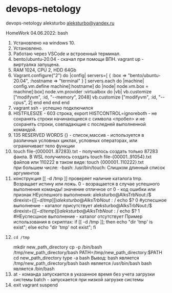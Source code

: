 # devops-netology
devops-netology
aleksturbo
aleksturbo@yandex.ru

HomeWork 04.06.2022: bash

1. Установлено на windows 10.
2. Установлено.
3. Работаю через VSCode и встроенный терминал.
4. bento/ubuntu-20.04 - скачал при помощи ВПН. vagrant up - виртуалка запущена.
5. RAM 1024, CPU 2, HDD 64Gb
6. Vagrant.configure("2") do |config|
    servers=[
        {
          :box => "bento/ubuntu-20.04",
          :hostname => "terminal"
        }
      ]
    servers.each do |machine|
      config.vm.define machine[:hostname] do |node|
        node.vm.box = machine[:box]
        node.vm.provider :virtualbox do |vb|
            vb.customize ["modifyvm", :id, "--memory", 2048]
            vb.customize ["modifyvm", :id, "--cpus", 2]
        end
      end
    end
  end
7. vagrant ssh - успешно подключился
8. HISTFILESIZE - 603 строка, export HISTCONTROL=ignoreboth -  не сохранять строки начинающиеся с символа <пробел> и 
	не сохранять строки, совпадающие с последней выполненной командой.
9. 135 RESERVED WORDS {} - список,массив - используется в различных условных циклах, условных операторах, или ограничивает тело функции
10.  touch file-{000001..87283}.txt - получилось создать только 87283 фаила. 
     В WSL получилось создать touch file-{00001..91054}.txt  файлов
     или 110222 в таком виде: touch {000001..110222}.txt  
     при большем числе: -bash: /usr/bin/touch: Слишком длинный список аргументов 
11.  конструкция [[ -d /tmp ]] проверяет наличие каталога tmp. Возращает истину или ложь.
     0 - возращается в случае успешного выполнения команды!
     значение отличное от 0 - код ошибки или признак НЕуспешного выполнения:
     		aleksturbo@AlksTrbNout:/$ direxist=$([[ -d /tmp ]])
		aleksturbo@AlksTrbNout:/$ echo $?
		0 #успесшное выполнение - каталог присутствует
		aleksturbo@AlksTrbNout:/$ direxist=$([[ -d /temp ]])
		aleksturbo@AlksTrbNout:/$ echo $?
		1 #НЕуспесшное выполнение - каталог отсутствует
       Пример использования в скриптах: if [[ -d /tmp ]]; then echo "dir 'tmp' is exist"; else echo "dir 'tmp' not exist"; fi
12.     cd /tmp
	mkdir new_path_directory 
	cp -p /bin/bash /tmp/new_path_directory/bash
	PATH=/tmp/new_path_directory:$PATH
	cd new_path_directory
	type -a bash
	Вывод:
	bash является /tmp/new_path_directory/bash
	bash является /usr/bin/bash
	bash является /bin/bash 
13. at - команда запускается в указанное время без учета загрузки системы
    batch - запускается при низкой загрузке системы
14. exit
    vagrant suspend
	
	
	

